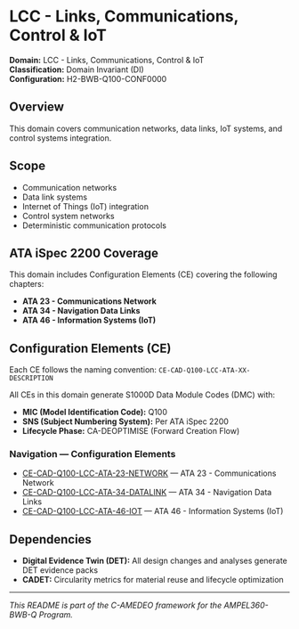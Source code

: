 # LCC - Links, Communications, Control & IoT

**Domain:** LCC - Links, Communications, Control & IoT  
**Classification:** Domain Invariant (DI)  
**Configuration:** H2-BWB-Q100-CONF0000  

## Overview

This domain covers communication networks, data links, IoT systems, and control systems integration.

## Scope

- Communication networks
- Data link systems
- Internet of Things (IoT) integration
- Control system networks
- Deterministic communication protocols

## ATA iSpec 2200 Coverage

This domain includes Configuration Elements (CE) covering the following chapters:

- **ATA 23 - Communications Network**
- **ATA 34 - Navigation Data Links**
- **ATA 46 - Information Systems (IoT)**

## Configuration Elements (CE)

Each CE follows the naming convention: `CE-CAD-Q100-LCC-ATA-XX-DESCRIPTION`

All CEs in this domain generate S1000D Data Module Codes (DMC) with:
- **MIC (Model Identification Code):** Q100
- **SNS (Subject Numbering System):** Per ATA iSpec 2200
- **Lifecycle Phase:** CA-DEOPTIMISE (Forward Creation Flow)

### Navigation — Configuration Elements

* [CE-CAD-Q100-LCC-ATA-23-NETWORK](https://github.com/Robbbo-T/Robbbo-T/tree/main/C-AMEDEO-FRAMEWORK/CA-DEOPTIMISE/CAD-DESIGN/H2-BWB-Q100-CONF0000/LCC-LINKS_COMMUNICATIONS_CONTROL_IoT/CE-CAD-Q100-LCC-ATA-23-NETWORK) — ATA 23 - Communications Network
* [CE-CAD-Q100-LCC-ATA-34-DATALINK](https://github.com/Robbbo-T/Robbbo-T/tree/main/C-AMEDEO-FRAMEWORK/CA-DEOPTIMISE/CAD-DESIGN/H2-BWB-Q100-CONF0000/LCC-LINKS_COMMUNICATIONS_CONTROL_IoT/CE-CAD-Q100-LCC-ATA-34-DATALINK) — ATA 34 - Navigation Data Links
* [CE-CAD-Q100-LCC-ATA-46-IOT](https://github.com/Robbbo-T/Robbbo-T/tree/main/C-AMEDEO-FRAMEWORK/CA-DEOPTIMISE/CAD-DESIGN/H2-BWB-Q100-CONF0000/LCC-LINKS_COMMUNICATIONS_CONTROL_IoT/CE-CAD-Q100-LCC-ATA-46-IOT) — ATA 46 - Information Systems (IoT)


## Dependencies

- **Digital Evidence Twin (DET):** All design changes and analyses generate DET evidence packs
- **CADET:** Circularity metrics for material reuse and lifecycle optimization

---

*This README is part of the C-AMEDEO framework for the AMPEL360-BWB-Q Program.*